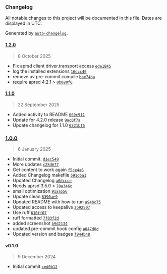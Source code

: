 ### Changelog

All notable changes to this project will be documented in this file. Dates are displayed in UTC.

Generated by [`auto-changelog`](https://github.com/CookPete/auto-changelog).

#### [1.2.0](https://github.com/hemna/aprsd-webchat-extension/compare/1.1.0...1.2.0)

> 8 October 2025

- Fix aprsd client driver.transport access [`eda1845`](https://github.com/hemna/aprsd-webchat-extension/commit/eda1845b54e1b29aa68bfcc021f9b09b61e2f6fa)
- log the installed extensions [`16dcc46`](https://github.com/hemna/aprsd-webchat-extension/commit/16dcc467df0e943e0a451374b469010504e8d176)
- remove uv pre-commit compile [`bae74ba`](https://github.com/hemna/aprsd-webchat-extension/commit/bae74ba0bca93111cdc74f3a5b01072862f928aa)
- require aprsd 4.2.1 &gt; [`0b080f0`](https://github.com/hemna/aprsd-webchat-extension/commit/0b080f069239bd95bfe4f9726cff7a709fda51d6)

#### [1.1.0](https://github.com/hemna/aprsd-webchat-extension/compare/1.0.0...1.1.0)

> 22 September 2025

- Added activity to README [`069c911`](https://github.com/hemna/aprsd-webchat-extension/commit/069c9114a819ec8b23ce6ad1a8690fd68f78eb98)
- Update for 4.2.0 release [`9ac0f7a`](https://github.com/hemna/aprsd-webchat-extension/commit/9ac0f7a89359ad0ce618eb15f3421a6f80902b0f)
- Update changelog for 1.1.0 [`6521bf5`](https://github.com/hemna/aprsd-webchat-extension/commit/6521bf517e8c2c7e07a65d94187486e155d41805)

### [1.0.0](https://github.com/hemna/aprsd-webchat-extension/compare/v0.1.0...1.0.0)

> 6 January 2025

- Initial commit. [`d1ec549`](https://github.com/hemna/aprsd-webchat-extension/commit/d1ec5493e016ba72f1aba42b39ea83ef9760f045)
- More updates [`c28d677`](https://github.com/hemna/aprsd-webchat-extension/commit/c28d6772ae10ab880635f81e38c520f9c64e7e74)
- Get content to work again [`f5ce4a6`](https://github.com/hemna/aprsd-webchat-extension/commit/f5ce4a6646f894877c86ef00ac56377de868ec90)
- Added Changelog makefile [`591d6a1`](https://github.com/hemna/aprsd-webchat-extension/commit/591d6a1712cca9f3adaa0a3775ff0b3dde99fb82)
- Updated Changelog [`a6dccce`](https://github.com/hemna/aprsd-webchat-extension/commit/a6dcccec4faed1cd4e911f8246aa263692d4ac2c)
- Needs aprsd 3.5.0 &gt; [`70a346c`](https://github.com/hemna/aprsd-webchat-extension/commit/70a346c0131d7e39b5da36e5ab034e1f17ef9d14)
- small optimization [`91aa556`](https://github.com/hemna/aprsd-webchat-extension/commit/91aa556203e87e087b3537df401bb21401b0960c)
- Update clean [`6390ae9`](https://github.com/hemna/aprsd-webchat-extension/commit/6390ae98f98c83015ca90fb3a51bbe27a55b32ad)
- Updated README with how to run [`a94bc75`](https://github.com/hemna/aprsd-webchat-extension/commit/a94bc75cdcef8a1966929121ac471bf9d061eea1)
- Updated access to keepalive [`2b92507`](https://github.com/hemna/aprsd-webchat-extension/commit/2b92507c47201f7f9a8972ccec6d2f420aee8a89)
- Use ruff [`610ff07`](https://github.com/hemna/aprsd-webchat-extension/commit/610ff07a38b6e9020036c1f45dfa1eba9298d497)
- ruff formatted [`7f03f2d`](https://github.com/hemna/aprsd-webchat-extension/commit/7f03f2d19228d1e5028e8ce357c996d971fb889f)
- added screenshot [`b9d2134`](https://github.com/hemna/aprsd-webchat-extension/commit/b9d21342da41c3c5c2da2a112aea9dbd45e201c5)
- updated pre-commit hook config [`a847d0d`](https://github.com/hemna/aprsd-webchat-extension/commit/a847d0d1e79c437003daf4304316b7c04857b710)
- Updated version and badges [`f944b48`](https://github.com/hemna/aprsd-webchat-extension/commit/f944b48990aba95e59e5dbde00cbb11c1026185d)

#### v0.1.0

> 9 December 2024

- Initial commit [`ced0b12`](https://github.com/hemna/aprsd-webchat-extension/commit/ced0b12fb81e875646bd6554696763491ae0cd58)

